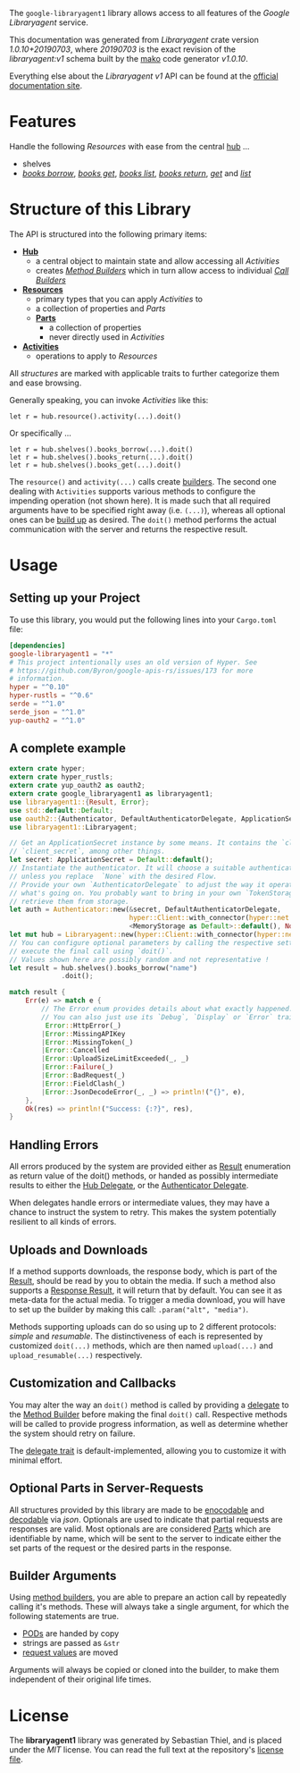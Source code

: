 <!---
DO NOT EDIT !
This file was generated automatically from 'src/mako/api/README.md.mako'
DO NOT EDIT !
-->
The `google-libraryagent1` library allows access to all features of the *Google Libraryagent* service.

This documentation was generated from *Libraryagent* crate version *1.0.10+20190703*, where *20190703* is the exact revision of the *libraryagent:v1* schema built by the [mako](http://www.makotemplates.org/) code generator *v1.0.10*.

Everything else about the *Libraryagent* *v1* API can be found at the
[official documentation site](https://cloud.google.com/docs/quota).
# Features

Handle the following *Resources* with ease from the central [hub](https://docs.rs/google-libraryagent1/1.0.10+20190703/google_libraryagent1/struct.Libraryagent.html) ... 

* shelves
 * [*books borrow*](https://docs.rs/google-libraryagent1/1.0.10+20190703/google_libraryagent1/struct.ShelveBookBorrowCall.html), [*books get*](https://docs.rs/google-libraryagent1/1.0.10+20190703/google_libraryagent1/struct.ShelveBookGetCall.html), [*books list*](https://docs.rs/google-libraryagent1/1.0.10+20190703/google_libraryagent1/struct.ShelveBookListCall.html), [*books return*](https://docs.rs/google-libraryagent1/1.0.10+20190703/google_libraryagent1/struct.ShelveBookReturnCall.html), [*get*](https://docs.rs/google-libraryagent1/1.0.10+20190703/google_libraryagent1/struct.ShelveGetCall.html) and [*list*](https://docs.rs/google-libraryagent1/1.0.10+20190703/google_libraryagent1/struct.ShelveListCall.html)




# Structure of this Library

The API is structured into the following primary items:

* **[Hub](https://docs.rs/google-libraryagent1/1.0.10+20190703/google_libraryagent1/struct.Libraryagent.html)**
    * a central object to maintain state and allow accessing all *Activities*
    * creates [*Method Builders*](https://docs.rs/google-libraryagent1/1.0.10+20190703/google_libraryagent1/trait.MethodsBuilder.html) which in turn
      allow access to individual [*Call Builders*](https://docs.rs/google-libraryagent1/1.0.10+20190703/google_libraryagent1/trait.CallBuilder.html)
* **[Resources](https://docs.rs/google-libraryagent1/1.0.10+20190703/google_libraryagent1/trait.Resource.html)**
    * primary types that you can apply *Activities* to
    * a collection of properties and *Parts*
    * **[Parts](https://docs.rs/google-libraryagent1/1.0.10+20190703/google_libraryagent1/trait.Part.html)**
        * a collection of properties
        * never directly used in *Activities*
* **[Activities](https://docs.rs/google-libraryagent1/1.0.10+20190703/google_libraryagent1/trait.CallBuilder.html)**
    * operations to apply to *Resources*

All *structures* are marked with applicable traits to further categorize them and ease browsing.

Generally speaking, you can invoke *Activities* like this:

```Rust,ignore
let r = hub.resource().activity(...).doit()
```

Or specifically ...

```ignore
let r = hub.shelves().books_borrow(...).doit()
let r = hub.shelves().books_return(...).doit()
let r = hub.shelves().books_get(...).doit()
```

The `resource()` and `activity(...)` calls create [builders][builder-pattern]. The second one dealing with `Activities` 
supports various methods to configure the impending operation (not shown here). It is made such that all required arguments have to be 
specified right away (i.e. `(...)`), whereas all optional ones can be [build up][builder-pattern] as desired.
The `doit()` method performs the actual communication with the server and returns the respective result.

# Usage

## Setting up your Project

To use this library, you would put the following lines into your `Cargo.toml` file:

```toml
[dependencies]
google-libraryagent1 = "*"
# This project intentionally uses an old version of Hyper. See
# https://github.com/Byron/google-apis-rs/issues/173 for more
# information.
hyper = "^0.10"
hyper-rustls = "^0.6"
serde = "^1.0"
serde_json = "^1.0"
yup-oauth2 = "^1.0"
```

## A complete example

```Rust
extern crate hyper;
extern crate hyper_rustls;
extern crate yup_oauth2 as oauth2;
extern crate google_libraryagent1 as libraryagent1;
use libraryagent1::{Result, Error};
use std::default::Default;
use oauth2::{Authenticator, DefaultAuthenticatorDelegate, ApplicationSecret, MemoryStorage};
use libraryagent1::Libraryagent;

// Get an ApplicationSecret instance by some means. It contains the `client_id` and 
// `client_secret`, among other things.
let secret: ApplicationSecret = Default::default();
// Instantiate the authenticator. It will choose a suitable authentication flow for you, 
// unless you replace  `None` with the desired Flow.
// Provide your own `AuthenticatorDelegate` to adjust the way it operates and get feedback about 
// what's going on. You probably want to bring in your own `TokenStorage` to persist tokens and
// retrieve them from storage.
let auth = Authenticator::new(&secret, DefaultAuthenticatorDelegate,
                              hyper::Client::with_connector(hyper::net::HttpsConnector::new(hyper_rustls::TlsClient::new())),
                              <MemoryStorage as Default>::default(), None);
let mut hub = Libraryagent::new(hyper::Client::with_connector(hyper::net::HttpsConnector::new(hyper_rustls::TlsClient::new())), auth);
// You can configure optional parameters by calling the respective setters at will, and
// execute the final call using `doit()`.
// Values shown here are possibly random and not representative !
let result = hub.shelves().books_borrow("name")
             .doit();

match result {
    Err(e) => match e {
        // The Error enum provides details about what exactly happened.
        // You can also just use its `Debug`, `Display` or `Error` traits
         Error::HttpError(_)
        |Error::MissingAPIKey
        |Error::MissingToken(_)
        |Error::Cancelled
        |Error::UploadSizeLimitExceeded(_, _)
        |Error::Failure(_)
        |Error::BadRequest(_)
        |Error::FieldClash(_)
        |Error::JsonDecodeError(_, _) => println!("{}", e),
    },
    Ok(res) => println!("Success: {:?}", res),
}

```
## Handling Errors

All errors produced by the system are provided either as [Result](https://docs.rs/google-libraryagent1/1.0.10+20190703/google_libraryagent1/enum.Result.html) enumeration as return value of 
the doit() methods, or handed as possibly intermediate results to either the 
[Hub Delegate](https://docs.rs/google-libraryagent1/1.0.10+20190703/google_libraryagent1/trait.Delegate.html), or the [Authenticator Delegate](https://docs.rs/yup-oauth2/*/yup_oauth2/trait.AuthenticatorDelegate.html).

When delegates handle errors or intermediate values, they may have a chance to instruct the system to retry. This 
makes the system potentially resilient to all kinds of errors.

## Uploads and Downloads
If a method supports downloads, the response body, which is part of the [Result](https://docs.rs/google-libraryagent1/1.0.10+20190703/google_libraryagent1/enum.Result.html), should be
read by you to obtain the media.
If such a method also supports a [Response Result](https://docs.rs/google-libraryagent1/1.0.10+20190703/google_libraryagent1/trait.ResponseResult.html), it will return that by default.
You can see it as meta-data for the actual media. To trigger a media download, you will have to set up the builder by making
this call: `.param("alt", "media")`.

Methods supporting uploads can do so using up to 2 different protocols: 
*simple* and *resumable*. The distinctiveness of each is represented by customized 
`doit(...)` methods, which are then named `upload(...)` and `upload_resumable(...)` respectively.

## Customization and Callbacks

You may alter the way an `doit()` method is called by providing a [delegate](https://docs.rs/google-libraryagent1/1.0.10+20190703/google_libraryagent1/trait.Delegate.html) to the 
[Method Builder](https://docs.rs/google-libraryagent1/1.0.10+20190703/google_libraryagent1/trait.CallBuilder.html) before making the final `doit()` call. 
Respective methods will be called to provide progress information, as well as determine whether the system should 
retry on failure.

The [delegate trait](https://docs.rs/google-libraryagent1/1.0.10+20190703/google_libraryagent1/trait.Delegate.html) is default-implemented, allowing you to customize it with minimal effort.

## Optional Parts in Server-Requests

All structures provided by this library are made to be [enocodable](https://docs.rs/google-libraryagent1/1.0.10+20190703/google_libraryagent1/trait.RequestValue.html) and 
[decodable](https://docs.rs/google-libraryagent1/1.0.10+20190703/google_libraryagent1/trait.ResponseResult.html) via *json*. Optionals are used to indicate that partial requests are responses 
are valid.
Most optionals are are considered [Parts](https://docs.rs/google-libraryagent1/1.0.10+20190703/google_libraryagent1/trait.Part.html) which are identifiable by name, which will be sent to 
the server to indicate either the set parts of the request or the desired parts in the response.

## Builder Arguments

Using [method builders](https://docs.rs/google-libraryagent1/1.0.10+20190703/google_libraryagent1/trait.CallBuilder.html), you are able to prepare an action call by repeatedly calling it's methods.
These will always take a single argument, for which the following statements are true.

* [PODs][wiki-pod] are handed by copy
* strings are passed as `&str`
* [request values](https://docs.rs/google-libraryagent1/1.0.10+20190703/google_libraryagent1/trait.RequestValue.html) are moved

Arguments will always be copied or cloned into the builder, to make them independent of their original life times.

[wiki-pod]: http://en.wikipedia.org/wiki/Plain_old_data_structure
[builder-pattern]: http://en.wikipedia.org/wiki/Builder_pattern
[google-go-api]: https://github.com/google/google-api-go-client

# License
The **libraryagent1** library was generated by Sebastian Thiel, and is placed 
under the *MIT* license.
You can read the full text at the repository's [license file][repo-license].

[repo-license]: https://github.com/Byron/google-apis-rsblob/master/LICENSE.md

